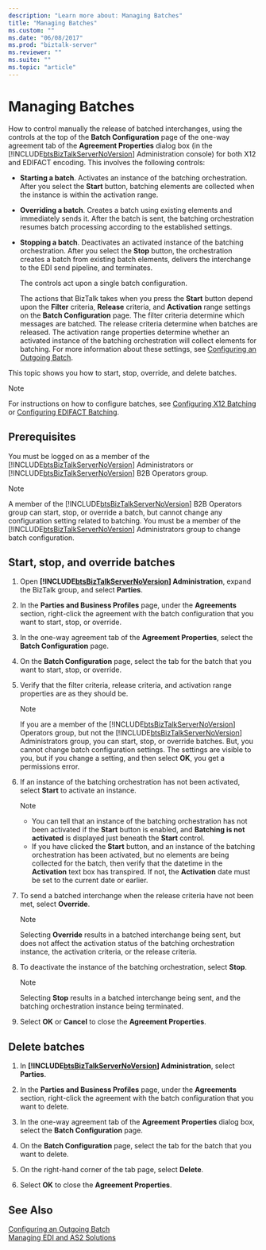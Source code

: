 ```yaml
---
description: "Learn more about: Managing Batches"
title: "Managing Batches"
ms.custom: ""
ms.date: "06/08/2017"
ms.prod: "biztalk-server"
ms.reviewer: ""
ms.suite: ""
ms.topic: "article"
---
```

# Managing Batches
How to control manually the release of batched interchanges, using the controls at the top of the **Batch Configuration** page of the one-way agreement tab of the **Agreement Properties** dialog box (in the [!INCLUDE[btsBizTalkServerNoVersion](../includes/btsbiztalkservernoversion-md.md)] Administration console) for both X12 and EDIFACT encoding. This involves the following controls:  
  
- **Starting a batch**. Activates an instance of the batching orchestration. After you select the **Start** button, batching elements are collected when the instance is within the activation range.  
  
- **Overriding a batch**. Creates a batch using existing elements and immediately sends it. After the batch is sent, the batching orchestration resumes batch processing according to the established settings.  
  
- **Stopping a batch**. Deactivates an activated instance of the batching orchestration. After you select the **Stop** button, the orchestration creates a batch from existing batch elements, delivers the interchange to the EDI send pipeline, and terminates.  
  
  The controls act upon a single batch configuration.  
  
  The actions that BizTalk takes when you press the **Start** button depend upon the **Filter** criteria, **Release** criteria, and **Activation** range settings on the **Batch Configuration** page. The filter criteria determine which messages are batched. The release criteria determine when batches are released. The activation range properties determine whether an activated instance of the batching orchestration will collect elements for batching. For more information about these settings, see [Configuring an Outgoing Batch](../core/configuring-an-outgoing-batch.md).  

This topic shows you how to start, stop, override, and delete batches.  

> [!NOTE]
>  For instructions on how to configure batches, see [Configuring X12 Batching](../core/configuring-batching-x12.md) or [Configuring EDIFACT Batching](../core/configuring-batching-edifact.md). 
  
## Prerequisites  
 You must be logged on as a member of the [!INCLUDE[btsBizTalkServerNoVersion](../includes/btsbiztalkservernoversion-md.md)] Administrators or [!INCLUDE[btsBizTalkServerNoVersion](../includes/btsbiztalkservernoversion-md.md)] B2B Operators group.  
  
> [!NOTE]
>  A member of the [!INCLUDE[btsBizTalkServerNoVersion](../includes/btsbiztalkservernoversion-md.md)] B2B Operators group can start, stop, or override a batch, but cannot change any configuration setting related to batching. You must be a member of the [!INCLUDE[btsBizTalkServerNoVersion](../includes/btsbiztalkservernoversion-md.md)] Administrators group to change batch configuration.  
  
## Start, stop, and override batches  
  
1. Open **[!INCLUDE[btsBizTalkServerNoVersion](../includes/btsbiztalkservernoversion-md.md)] Administration**, expand the BizTalk group, and select **Parties**.  
  
2. In the **Parties and Business Profiles** page, under the **Agreements** section, right-click the agreement with the batch configuration that you want to start, stop, or override.  
  
3. In the one-way agreement tab of the **Agreement Properties**, select the **Batch Configuration** page.  
  
4. On the **Batch Configuration** page, select the tab for the batch that you want to start, stop, or override.  
  
5. Verify that the filter criteria, release criteria, and activation range properties are as they should be.  
  
   > [!NOTE]
   >  If you are a member of the [!INCLUDE[btsBizTalkServerNoVersion](../includes/btsbiztalkservernoversion-md.md)] Operators group, but not the [!INCLUDE[btsBizTalkServerNoVersion](../includes/btsbiztalkservernoversion-md.md)] Administrators group, you can start, stop, or override batches. But, you cannot change batch configuration settings. The settings are visible to you, but if you change a setting, and then select **OK**, you get a permissions error.  
  
6. If an instance of the batching orchestration has not been activated, select **Start** to activate an instance.  
  
   > [!NOTE]
   >  - You can tell that an instance of the batching orchestration has not been activated if the **Start** button is enabled, and **Batching is not activated** is displayed just beneath the **Start** control.  
   >  - If you have clicked the **Start** button, and an instance of the batching orchestration has been activated, but no elements are being collected for the batch, then verify that the datetime in the **Activation** text box has transpired. If not, the **Activation** date must be set to the current date or earlier.  
  
7. To send a batched interchange when the release criteria have not been met, select **Override**.  
  
   > [!NOTE]
   >  Selecting **Override** results in a batched interchange being sent, but does not affect the activation status of the batching orchestration instance, the activation criteria, or the release criteria.  
  
8. To deactivate the instance of the batching orchestration, select **Stop**.  
  
   > [!NOTE]
   >  Selecting **Stop** results in a batched interchange being sent, and the batching orchestration instance being terminated.  
  
9. Select **OK** or **Cancel** to close the **Agreement Properties**.  

## Delete batches  
  
1. In **[!INCLUDE[btsBizTalkServerNoVersion](../includes/btsbiztalkservernoversion-md.md)] Administration**, select **Parties**.  
  
2. In the **Parties and Business Profiles** page, under the **Agreements** section, right-click the agreement with the batch configuration that you want to delete.  
  
3. In the one-way agreement tab of the **Agreement Properties** dialog box, select the **Batch Configuration** page.  
  
4. On the **Batch Configuration** page, select the tab for the batch that you want to delete.  
  
5. On the right-hand corner of the tab page, select **Delete**.  
  
6. Select **OK** to close the **Agreement Properties**.  

  
## See Also  
 [Configuring an Outgoing Batch](../core/configuring-an-outgoing-batch.md)  
 [Managing EDI and AS2 Solutions](../core/managing-edi-and-as2-solutions.md)
